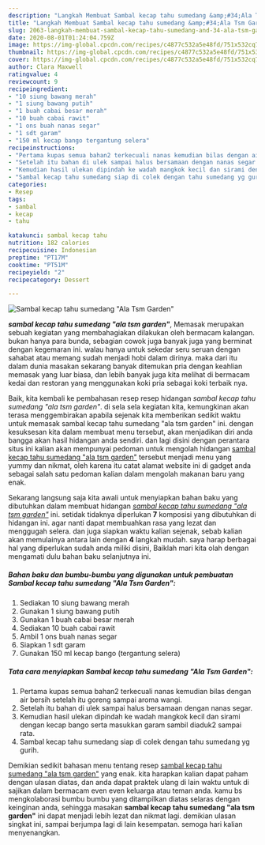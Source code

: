 ```yaml
---
description: "Langkah Membuat Sambal kecap tahu sumedang &amp;#34;Ala Tsm Garden&amp;#34; Lezat"
title: "Langkah Membuat Sambal kecap tahu sumedang &amp;#34;Ala Tsm Garden&amp;#34; Lezat"
slug: 2063-langkah-membuat-sambal-kecap-tahu-sumedang-and-34-ala-tsm-garden-and-34-lezat
date: 2020-08-01T01:24:04.759Z
image: https://img-global.cpcdn.com/recipes/c4877c532a5e48fd/751x532cq70/sambal-kecap-tahu-sumedang-ala-tsm-garden-foto-resep-utama.jpg
thumbnail: https://img-global.cpcdn.com/recipes/c4877c532a5e48fd/751x532cq70/sambal-kecap-tahu-sumedang-ala-tsm-garden-foto-resep-utama.jpg
cover: https://img-global.cpcdn.com/recipes/c4877c532a5e48fd/751x532cq70/sambal-kecap-tahu-sumedang-ala-tsm-garden-foto-resep-utama.jpg
author: Clara Maxwell
ratingvalue: 4
reviewcount: 9
recipeingredient:
- "10 siung bawang merah"
- "1 siung bawang putih"
- "1 buah cabai besar merah"
- "10 buah cabai rawit"
- "1 ons buah nanas segar"
- "1 sdt garam"
- "150 ml kecap bango tergantung selera"
recipeinstructions:
- "Pertama kupas semua bahan2 terkecuali nanas kemudian bilas dengan air bersih setelah itu goreng sampai aroma wangi."
- "Setelah itu bahan di ulek sampai halus bersamaan dengan nanas segar."
- "Kemudian hasil ulekan dipindah ke wadah mangkok kecil dan sirami dengan kecap bango serta masukkan garam sambil diaduk2 sampai rata."
- "Sambal kecap tahu sumedang siap di colek dengan tahu sumedang yg gurih."
categories:
- Resep
tags:
- sambal
- kecap
- tahu

katakunci: sambal kecap tahu 
nutrition: 182 calories
recipecuisine: Indonesian
preptime: "PT17M"
cooktime: "PT51M"
recipeyield: "2"
recipecategory: Dessert

---
```



![Sambal kecap tahu sumedang &#34;Ala Tsm Garden&#34;](https://img-global.cpcdn.com/recipes/c4877c532a5e48fd/751x532cq70/sambal-kecap-tahu-sumedang-ala-tsm-garden-foto-resep-utama.jpg)

<b><i>sambal kecap tahu sumedang &#34;ala tsm garden&#34;</i></b>, Memasak merupakan sebuah kegiatan yang membahagiakan dilakukan oleh bermacam kalangan. bukan hanya para bunda, sebagian cowok juga banyak juga yang berminat dengan kegemaran ini. walau hanya untuk sekedar seru seruan dengan sahabat atau memang sudah menjadi hobi dalam dirinya. maka dari itu dalam dunia masakan sekarang banyak ditemukan pria dengan keahlian memasak yang luar biasa, dan lebih banyak juga kita melihat di bermacam kedai dan restoran yang menggunakan koki pria sebagai koki terbaik nya.

Baik, kita kembali ke pembahasan resep resep hidangan <i>sambal kecap tahu sumedang &#34;ala tsm garden&#34;</i>. di sela sela kegiatan kita, kemungkinan akan terasa menggembirakan apabila sejenak kita memberikan sedikit waktu untuk memasak sambal kecap tahu sumedang &#34;ala tsm garden&#34; ini. dengan kesuksesan kita dalam membuat menu tersebut, akan menjadikan diri anda bangga akan hasil hidangan anda sendiri. dan lagi disini dengan perantara situs ini kalian akan mempunyai pedoman untuk mengolah hidangan <u>sambal kecap tahu sumedang &#34;ala tsm garden&#34;</u> tersebut menjadi menu yang yummy dan nikmat, oleh karena itu catat alamat website ini di gadget anda sebagai salah satu pedoman kalian dalam mengolah makanan baru yang enak.




Sekarang langsung saja kita awali untuk menyiapkan bahan baku yang dibutuhkan dalam membuat hidangan <u><i>sambal kecap tahu sumedang &#34;ala tsm garden&#34;</i></u> ini. setidak tidaknya diperlukan <b>7</b> komposisi yang dibutuhkan di hidangan ini. agar nanti dapat membuahkan rasa yang lezat dan menggugah selera. dan juga siapkan waktu kalian sejenak, sebab kalian akan memulainya antara lain dengan <b>4</b> langkah mudah. saya harap berbagai hal yang diperlukan sudah anda miliki disini, Baiklah mari kita olah dengan mengamati dulu bahan baku selanjutnya ini.

<!--inarticleads1-->

##### Bahan baku dan bumbu-bumbu yang digunakan untuk pembuatan Sambal kecap tahu sumedang &#34;Ala Tsm Garden&#34;:

1. Sediakan 10 siung bawang merah
1. Gunakan 1 siung bawang putih
1. Gunakan 1 buah cabai besar merah
1. Sediakan 10 buah cabai rawit
1. Ambil 1 ons buah nanas segar
1. Siapkan 1 sdt garam
1. Gunakan 150 ml kecap bango (tergantung selera)




<!--inarticleads2-->

##### Tata cara menyiapkan Sambal kecap tahu sumedang &#34;Ala Tsm Garden&#34;:

1. Pertama kupas semua bahan2 terkecuali nanas kemudian bilas dengan air bersih setelah itu goreng sampai aroma wangi.
1. Setelah itu bahan di ulek sampai halus bersamaan dengan nanas segar.
1. Kemudian hasil ulekan dipindah ke wadah mangkok kecil dan sirami dengan kecap bango serta masukkan garam sambil diaduk2 sampai rata.
1. Sambal kecap tahu sumedang siap di colek dengan tahu sumedang yg gurih.




Demikian sedikit bahasan menu tentang resep <u>sambal kecap tahu sumedang &#34;ala tsm garden&#34;</u> yang enak. kita harapkan kalian dapat paham dengan ulasan diatas, dan anda dapat praktek ulang di lain waktu untuk di sajikan dalam bermacam even even keluarga atau teman anda. kamu bs mengkolaborasi bumbu bumbu yang ditampilkan diatas selaras dengan keinginan anda, sehingga masakan <b>sambal kecap tahu sumedang &#34;ala tsm garden&#34;</b> ini dapat menjadi lebih lezat dan nikmat lagi. demikian ulasan singkat ini, sampai berjumpa lagi di lain kesempatan. semoga hari kalian menyenangkan.
